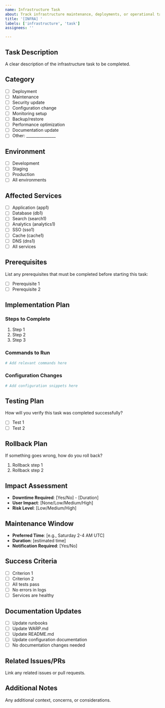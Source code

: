 ```yaml
---
name: Infrastructure Task
about: Track infrastructure maintenance, deployments, or operational tasks
title: '[INFRA] '
labels: ['infrastructure', 'task']
assignees: ''

---
```


## Task Description
A clear description of the infrastructure task to be completed.

## Category
- [ ] Deployment
- [ ] Maintenance
- [ ] Security update
- [ ] Configuration change
- [ ] Monitoring setup
- [ ] Backup/restore
- [ ] Performance optimization
- [ ] Documentation update
- [ ] Other: _______________

## Environment
- [ ] Development
- [ ] Staging  
- [ ] Production
- [ ] All environments

## Affected Services
- [ ] Application (app1)
- [ ] Database (db1)
- [ ] Search (search1)
- [ ] Analytics (analytics1)
- [ ] SSO (sso1)
- [ ] Cache (cache1)
- [ ] DNS (dns1)
- [ ] All services

## Prerequisites
List any prerequisites that must be completed before starting this task:
- [ ] Prerequisite 1
- [ ] Prerequisite 2

## Implementation Plan
### Steps to Complete
1. Step 1
2. Step 2
3. Step 3

### Commands to Run
```bash
# Add relevant commands here
```

### Configuration Changes
```yaml
# Add configuration snippets here
```

## Testing Plan
How will you verify this task was completed successfully?
- [ ] Test 1
- [ ] Test 2

## Rollback Plan
If something goes wrong, how do you roll back?
1. Rollback step 1
2. Rollback step 2

## Impact Assessment
- **Downtime Required**: [Yes/No] - [Duration]
- **User Impact**: [None/Low/Medium/High]
- **Risk Level**: [Low/Medium/High]

## Maintenance Window
- **Preferred Time**: [e.g., Saturday 2-4 AM UTC]
- **Duration**: [estimated time]
- **Notification Required**: [Yes/No]

## Success Criteria
- [ ] Criterion 1
- [ ] Criterion 2
- [ ] All tests pass
- [ ] No errors in logs
- [ ] Services are healthy

## Documentation Updates
- [ ] Update runbooks
- [ ] Update WARP.md
- [ ] Update README.md
- [ ] Update configuration documentation
- [ ] No documentation changes needed

## Related Issues/PRs
Link any related issues or pull requests.

## Additional Notes
Any additional context, concerns, or considerations.